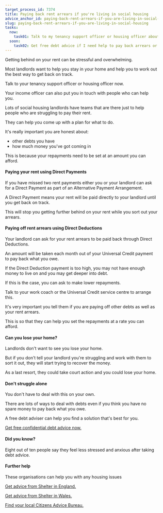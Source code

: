 ```yaml
---
target_process_id: 7374
title: Paying back rent arrears if you're living in social housing
advice_anchor_id: paying-back-rent-arrears-if-you-are-living-in-social-housing
slug: paying-back-rent-arrears-if-you-are-living-in-social-housing
tasks:
  now:
    task01: Talk to my tenancy support officer or housing officer about how to pay back arrears
  soon:
    task02: Get free debt advice if I need help to pay back arrears or other debts
---
```

Getting behind on your rent can be stressful and overwhelming.

Most landlords want to help you stay in your home and help you to work out the best way to get back on track.

Talk to your tenancy support officer or housing officer now.

Your income officer can also put you in touch with people who can help you.

Lots of social housing landlords have teams that are there just to help people who are struggling to pay their rent.

They can help you come up with a plan for what to do.

It's really important you are honest about:
* other debts you have
* how much money you've got coming in

This is because your repayments need to be set at an amount you can afford.

#### Paying your rent using Direct Payments
If you have missed two rent payments either you or your landlord can ask for a Direct Payment as part of an Alternative Payment Arrangement.

A Direct Payment means your rent will be paid directly to your landlord until you get back on track.

This will stop you getting further behind on your rent while you sort out your arrears.

#### Paying off rent arrears using Direct Deductions
Your landlord can ask for your rent arrears to be paid back through Direct Deductions.

An amount will be taken each month out of your Universal Credit payment to pay back what you owe.

If the Direct Deduction payment is too high, you may not have enough money to live on and you may get deeper into debt.

If this is the case, you can ask to make lower repayments.

Talk to your work coach or the Universal Credit service centre to arrange this.

It's very important you tell them if you are paying off other debts as well as your rent arrears.

This is so that they can help you set the repayments at a rate you can afford.

#### Can you lose your home?
Landlords don't want to see you lose your home.

But if you don't tell your landlord you're struggling and work with them to sort it out, they will start trying to recover the money.

As a last resort, they could take court action and you could lose your home.

#### Don't struggle alone
You don't have to deal with this on your own.

There are lots of ways to deal with debts even if you think you have no spare money to pay back what you owe.

A free debt adviser can help you find a solution that's best for you.

[Get free confidential debt advice now.](/en/tools/debt-advice-locator)

#### Did you know?
Eight out of ten people say they feel less stressed and anxious after taking debt advice.

#### Further help
These organisations can help you with any housing issues

[Get advice from Shelter in England.](http://england.shelter.org.uk/get_advice)

[Get advice from Shelter in Wales.](http://sheltercymru.org.uk/get-advice/)

[Find your local Citizens Advice Bureau.](https://www.citizensadvice.org.uk/about-us/contact-us/)
